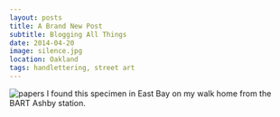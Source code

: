 ```yaml
---
layout: posts
title: A Brand New Post
subtitle: Blogging All Things
date: 2014-04-20
image: silence.jpg
location: Oakland
tags: handlettering, street art
---
```


![papers][papers]
I found this specimen in East Bay on my walk home from the BART Ashby station.

[papers]:images/papers.jpg
